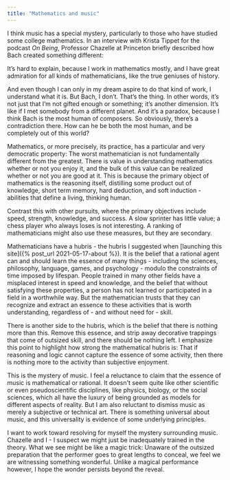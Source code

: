```yaml
---
title: "Mathematics and music"
---
```


I think music has a special mystery, particularly to those who have studied some college mathematics. In an interview with Krista Tippet for the podcast _On Being_, Professor Chazelle at Princeton briefly described how Bach created something different:

<div class="media">
<p>It’s hard to explain, because I work in mathematics mostly, and I have great admiration for all kinds of mathematicians, like the true geniuses of history.</p>

<p>And even though I can only in my dream aspire to do that kind of work, I understand what it is. But Bach, I don’t. That’s the thing. In other words, it’s not just that I’m not gifted enough or something; it’s another dimension. It’s like if I met somebody from a different planet. And it’s a paradox, because I think Bach is the most human of composers. So obviously, there’s a contradiction there. How can he be both the most human, and be completely out of this world?</p>
</div>


Mathematics, or more precisely, its practice, has a particular and very democratic property: The worst mathematician is not fundamentally different from the greatest. There is value in understanding mathematics whether or not you enjoy it, and the bulk of this value can be realized whether or not you are good at it. This is because the primary object of mathematics is the reasoning itself, distilling some product out of knowledge, short term memory, hard deduction, and soft induction - abilities that define a living, thinking human.

Contrast this with other pursuits, where the primary objectives include speed, strength, knowledge, and success. A slow sprinter has little value; a chess player who always loses is not interesting. A ranking of mathematicians might also use these measures, but they are secondary.

Mathematicians have a hubris - the hubris I suggested when [launching this site]({% post_url 2021-05-17-about %}). It is the belief that a rational agent can and should learn the essence of many things - including the sciences, philosophy, language, games, and psychology - modulo the constraints of time imposed by lifespan. People trained in many other fields have a misplaced interest in speed and knowledge, and the belief that without satisfying these properties, a person has not learned or participated in a field in a worthwhile way. But the mathematician trusts that they can recognize and extract an essence to these activities that is worth understanding, regardless of - and without need for - skill.

There is another side to the hubris, which is the belief that there is nothing more than this. Remove this essence, and strip away decorative trappings that come of outsized skill, and there should be nothing left. I emphasize this point to highlight how strong the mathematical hubris is: That if reasoning and logic cannot capture the essence of some activity, then there is nothing more to the activity than subjective enjoyment.

This is the mystery of music. I feel a reluctance to claim that the essence of music is mathematical or rational. It doesn't seem quite like other scientific or even pseudoscientific disciplines, like physics, biology, or the social sciences, which all have the luxury of being grounded as models for different aspects of reality. But I am also reluctant to dismiss music as merely a subjective or technical art. There is something universal about music, and this universality is evidence of some underlying principles. 

I want to work toward resolving for myself the mystery surrounding music. Chazelle and I - I suspect we might just be inadequately trained in the theory. What we see might be like a magic trick: Unaware of the outsized preparation that the performer goes to great lengths to conceal, we feel we are witnessing something wonderful. Unlike a magical performance however, I hope the wonder persists beyond the reveal.
